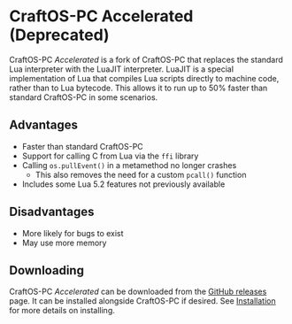 # CraftOS-PC Accelerated (Deprecated)
CraftOS-PC *Accelerated* is a fork of CraftOS-PC that replaces the standard Lua interpreter with the LuaJIT interpreter. LuaJIT is a special implementation of Lua that compiles Lua scripts directly to machine code, rather than to Lua bytecode. This allows it to run up to 50% faster than standard CraftOS-PC in some scenarios.

## Advantages
* Faster than standard CraftOS-PC
* Support for calling C from Lua via the `ffi` library
* Calling `os.pullEvent()` in a metamethod no longer crashes
  * This also removes the need for a custom `pcall()` function
* Includes some Lua 5.2 features not previously available

## Disadvantages
* More likely for bugs to exist
* May use more memory

## Downloading
CraftOS-PC *Accelerated* can be downloaded from the [GitHub releases](https://github.com/MCJack123/craftos2/releases) page. It can be installed alongside CraftOS-PC if desired. See [Installation](installation) for more details on installing.